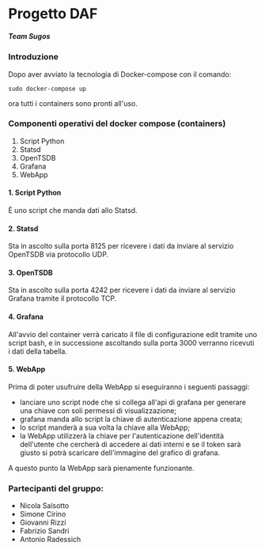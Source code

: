 # Progetto DAF

##### Team Sugos

### Introduzione
Dopo aver avviato la tecnologia di Docker-compose con il comando:
```
sudo docker-compose up
```
ora tutti i containers sono pronti all'uso.

### Componenti operativi del docker compose (containers)
1. Script Python
2. Statsd
3. OpenTSDB
4. Grafana
5. WebApp

#### 1. Script Python
È uno script che manda dati allo Statsd.

#### 2. Statsd
Sta in ascolto sulla porta 8125 per ricevere i dati da inviare al servizio OpenTSDB via protocollo UDP.

#### 3. OpenTSDB
Sta in ascolto sulla porta 4242 per ricevere i dati da inviare al servizio Grafana tramite il protocollo TCP.

#### 4. Grafana
All'avvio del container verrà caricato il file di configurazione edit tramite uno script bash, e in successione ascoltando sulla porta 3000 verranno ricevuti i dati della tabella.

#### 5. WebApp
Prima di poter usufruire della WebApp si eseguiranno i seguenti passaggi:
* lanciare uno script node che  si collega all'api di grafana per generare una chiave con soli permessi di visualizzazione;
* grafana manda allo script la chiave di autenticazione appena creata;
* lo script manderà a sua volta la chiave alla WebApp;
* la WebApp utilizzerà la chiave per l'autenticazione dell'identità dell'utente che cercherà di accedere ai dati interni e se il token sarà giusto si potrà scaricare dell'immagine del grafico di grafana.

A questo punto la WebApp sarà pienamente funzionante.

### Partecipanti del gruppo:
* Nicola Salsotto
* Simone Cirino
* Giovanni Rizzi
* Fabrizio Sandri
* Antonio Radessich
